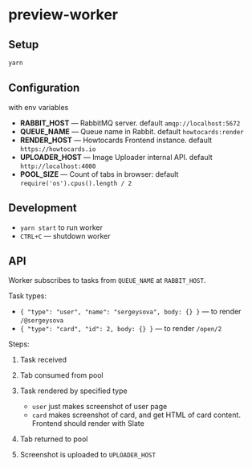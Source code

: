 # preview-worker

## Setup

```sh
yarn
```

## Configuration

with env variables

- **RABBIT_HOST** — RabbitMQ server. default `amqp://localhost:5672`
- **QUEUE_NAME** — Queue name in Rabbit. default `howtocards:render`
- **RENDER_HOST** — Howtocards Frontend instance. default `https://howtocards.io`
- **UPLOADER_HOST** — Image Uploader internal API. default `http://localhost:4000`
- **POOL_SIZE** — Count of tabs in browser: default `require('os').cpus().length / 2`

## Development

- `yarn start` to run worker
- `CTRL+C` — shutdown worker

## API

Worker subscribes to tasks from `QUEUE_NAME` at `RABBIT_HOST`.

Task types:

- `{ "type": "user", "name": "sergeysova", body: {} }` — to render `/@sergeysova`
- `{ "type": "card", "id": 2, body: {} }` — to render `/open/2`

Steps:

1. Task received
2. Tab consumed from pool
3. Task rendered by specified type

   - `user` just makes screenshot of user page
   - `card` makes screenshot of card, and get HTML of card content. Frontend should render with Slate

4. Tab returned to pool
5. Screenshot is uploaded to `UPLOADER_HOST`
